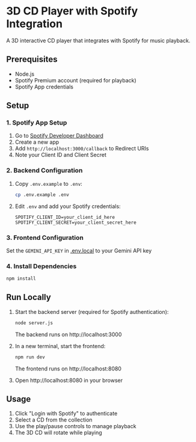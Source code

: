 # 3D CD Player with Spotify Integration

A 3D interactive CD player that integrates with Spotify for music playback.

## Prerequisites

- Node.js
- Spotify Premium account (required for playback)
- Spotify App credentials

## Setup

### 1. Spotify App Setup

1. Go to [Spotify Developer Dashboard](https://developer.spotify.com/dashboard)
2. Create a new app
3. Add `http://localhost:3000/callback` to Redirect URIs
4. Note your Client ID and Client Secret

### 2. Backend Configuration

1. Copy `.env.example` to `.env`:
   ```bash
   cp .env.example .env
   ```
2. Edit `.env` and add your Spotify credentials:
   ```
   SPOTIFY_CLIENT_ID=your_client_id_here
   SPOTIFY_CLIENT_SECRET=your_client_secret_here
   ```

### 3. Frontend Configuration

Set the `GEMINI_API_KEY` in [.env.local](.env.local) to your Gemini API key

### 4. Install Dependencies

```bash
npm install
```

## Run Locally

1. Start the backend server (required for Spotify authentication):
   ```bash
   node server.js
   ```
   The backend runs on http://localhost:3000

2. In a new terminal, start the frontend:
   ```bash
   npm run dev
   ```
   The frontend runs on http://localhost:8080

3. Open http://localhost:8080 in your browser

## Usage

1. Click "Login with Spotify" to authenticate
2. Select a CD from the collection
3. Use the play/pause controls to manage playback
4. The 3D CD will rotate while playing
